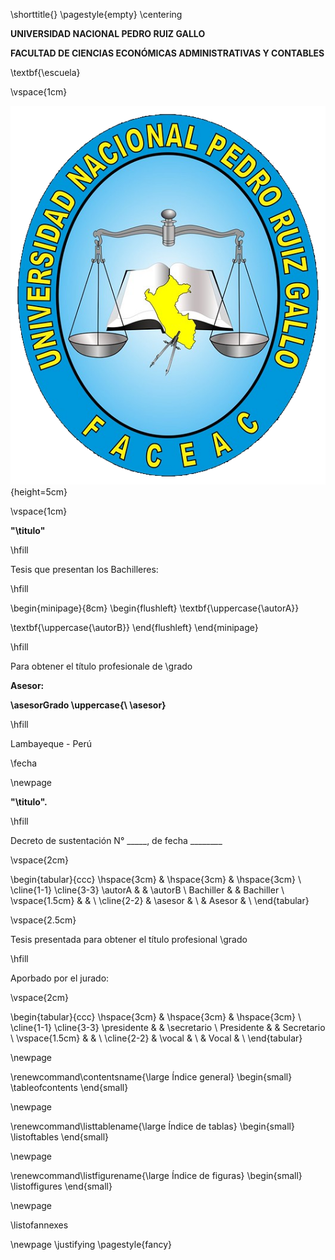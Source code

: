 \shorttitle{}
\pagestyle{empty}
\centering

<!-- PORTADA -->

**UNIVERSIDAD NACIONAL PEDRO RUIZ GALLO**

**FACULTAD DE CIENCIAS ECONÓMICAS ADMINISTRATIVAS Y CONTABLES**

\textbf{\escuela}

\vspace{1cm}

![](./format/crest.png){height=5cm}

\vspace{1cm}

**"\titulo"**

\hfill

Tesis que presentan los Bachilleres:

\hfill

\begin{minipage}{8cm}
\begin{flushleft}
\textbf{\uppercase{\autorA}}

\textbf{\uppercase{\autorB}}
\end{flushleft}
\end{minipage}

\hfill

Para obtener el título profesionale de \grado

**Asesor:**

**\asesorGrado \uppercase{\ \asesor}**

\hfill

Lambayeque - Perú

\fecha

\newpage

<!-- FIRMAS -->

**"\titulo".**

\hfill

Decreto de sustentación N° _____, de fecha ________

\vspace{2cm}

\begin{tabular}{ccc}
\hspace{3cm} & \hspace{3cm} & \hspace{3cm} \\
\cline{1-1} \cline{3-3}
\autorA & & \autorB \\
Bachiller & & Bachiller \\
\vspace{1.5cm} & & \\
\cline{2-2}
& \asesor & \\
& Asesor & \\
\end{tabular}

\vspace{2.5cm}

Tesis presentada para obtener el título profesional \grado

\hfill

Aporbado por el jurado:

\vspace{2cm}

\begin{tabular}{ccc}
\hspace{3cm} & \hspace{3cm} & \hspace{3cm} \\
\cline{1-1} \cline{3-3}
\presidente & & \secretario \\
Presidente & & Secretario \\
\vspace{1.5cm} & & \\
\cline{2-2}
& \vocal & \\
& Vocal & \\
\end{tabular}

\newpage

<!-- ÍNDICE GENERAL -->

\renewcommand\contentsname{\large Índice general}
\begin{small}
\tableofcontents
\end{small}

\newpage

<!-- ÍNDICE DE TABLAS -->

\renewcommand\listtablename{\large Índice de tablas}
\begin{small}
\listoftables
\end{small}

\newpage

<!-- ÍNDICE DE FIGURAS -->

\renewcommand\listfigurename{\large Índice de figuras}
\begin{small}
\listoffigures
\end{small}

\newpage

<!-- ÍNDICE DE ANEXOS -->

\listofannexes

\newpage
\justifying
\pagestyle{fancy}
